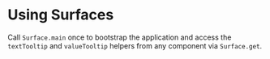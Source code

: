 # Using Surfaces

Call `Surface.main` once to bootstrap the application and access the `textTooltip` and `valueTooltip` helpers from any component via `Surface.get`.
